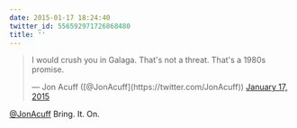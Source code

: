 ```yaml
---
date: 2015-01-17 18:24:40
twitter_id: 556592971726868480
title: ''
---
```


<blockquote class="twitter-tweet"><p lang="en" dir="ltr">I would crush you in Galaga. That&#39;s not a threat. That&#39;s a 1980s promise.</p>&mdash; Jon Acuff ([@JonAcuff](https://twitter.com/JonAcuff)) <a href="https://twitter.com/JonAcuff/status/556585091930267648?ref_src=twsrc%5Etfw">January 17, 2015</a></blockquote>
<script async src="https://platform.twitter.com/widgets.js" charset="utf-8"></script>

[@JonAcuff](https://twitter.com/JonAcuff) Bring. It. On.
